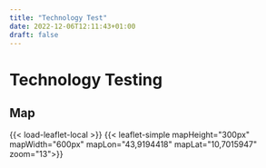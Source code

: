 ```yaml
---
title: "Technology Test"
date: 2022-12-06T12:11:43+01:00
draft: false
---
```

# Technology Testing  

##  Map

{{< load-leaflet-local >}}
{{< leaflet-simple mapHeight="300px" mapWidth="600px" mapLon="43,9194418" mapLat="10,7015947" zoom="13">}}
